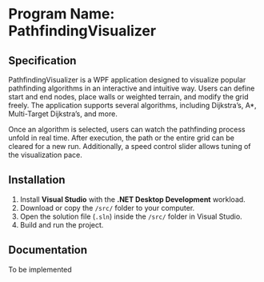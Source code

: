 # Program Name: PathfindingVisualizer

## Specification

PathfindingVisualizer is a WPF application designed to visualize popular pathfinding algorithms in an interactive and intuitive way.
Users can define start and end nodes, place walls or weighted terrain, and modify the grid freely. The application supports several algorithms, including Dijkstra’s, A*, Multi-Target Dijkstra’s, and more.

Once an algorithm is selected, users can watch the pathfinding process unfold in real time. After execution, the path or the entire grid can be cleared for a new run. Additionally, a speed control slider allows tuning of the visualization pace.

## Installation

1. Install **Visual Studio** with the **.NET Desktop Development** workload.
2. Download or copy the `/src/` folder to your computer.
3. Open the solution file (`.sln`) inside the `/src/` folder in Visual Studio.
5. Build and run the project.

## Documentation

To be implemented
